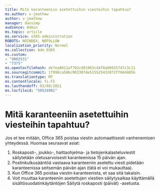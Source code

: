 ```yaml
---
title: Mitä karanteeniin asetettuihin viesteihin tapahtuu?
ms.author: v-jmathew
author: v-jmathew
manager: dansimp
audience: Admin
ms.topic: article
ms.service: o365-administration
ROBOTS: NOINDEX, NOFOLLOW
localization_priority: Normal
ms.collection: Adm_O365
ms.custom:
- "9002531"
- "7375"
ms.openlocfilehash: de7ea8011af792cd01963c44f8a60915747c3c11
ms.sourcegitcommit: 1f998ca586c90330fde515525432072f766d485b
ms.translationtype: MT
ms.contentlocale: fi-FI
ms.lasthandoff: 03/08/2021
ms.locfileid: "50524981"
---
```

# <a name="what-happens-to-quarantined-messages"></a>Mitä karanteeniin asetettuihin viesteihin tapahtuu?

Jos et tee mitään, Office 365 poistaa viestin automaattisesti vanhenemisen yhteydessä. Huomaa seuraavat asiat:

1. Roskaposti-, joukko-, haittaohjelma- ja tietojenkalasteluviestit säilytetään oletusarvoisesti karanteenissa 15 päivän ajan.
2. Postinkulkusääntöä vastaava karanteeniin asetettu viesti pidetään karanteenissa seitsemän päivän ajan (tätä ei voi mukauttaa).
3. Kun Office 365 poistaa viestin karanteenista, et saa sitä takaisin.
4. Voit muuttaa karanteeniin asetettujen viestien säilytysaikaa käyttämällä sisältösuodatinkäytäntöjen Säilytä roskaposti (päivät) -asetusta.
